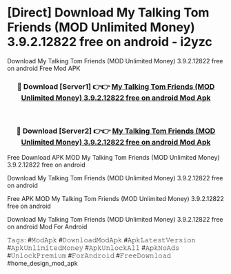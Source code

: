 # [Direct] Download My Talking Tom Friends (MOD Unlimited Money) 3.9.2.12822 free on android - i2yzc
Download My Talking Tom Friends (MOD Unlimited Money) 3.9.2.12822 free on android Free Mod APK

<div align="center">
<h3>🔴 Download [Server1] 👉👉 <a href="https://apk-comot.site?title=My_Talking_Tom_Friends_(MOD_Unlimited_Money)_3.9.2.12822_free_on_android">My Talking Tom Friends (MOD Unlimited Money) 3.9.2.12822 free on android Mod Apk</a></h3><br>

<h3>🔴 Download [Server2] 👉👉 <a href="https://apk-comot.site?title=My_Talking_Tom_Friends_(MOD_Unlimited_Money)_3.9.2.12822_free_on_android">My Talking Tom Friends (MOD Unlimited Money) 3.9.2.12822 free on android Mod Apk</a></h3>
</div>


Free Download APK MOD My Talking Tom Friends (MOD Unlimited Money) 3.9.2.12822 free on android

Download My Talking Tom Friends (MOD Unlimited Money) 3.9.2.12822 free on android 

Free APK MOD My Talking Tom Friends (MOD Unlimited Money) 3.9.2.12822 free on android 

Download My Talking Tom Friends (MOD Unlimited Money) 3.9.2.12822 free on android Mod For Android

𝚃𝚊𝚐𝚜: #𝙼𝚘𝚍𝙰𝚙𝚔 #𝙳𝚘𝚠𝚗𝚕𝚘𝚊𝚍𝙼𝚘𝚍𝙰𝚙𝚔 #𝙰𝚙𝚔𝙻𝚊𝚝𝚎𝚜𝚝𝚅𝚎𝚛𝚜𝚒𝚘𝚗 #𝙰𝚙𝚔𝚄𝚗𝚕𝚒𝚖𝚒𝚝𝚎𝚍𝙼𝚘𝚗𝚎𝚢 #𝙰𝚙𝚔𝚄𝚗𝚕𝚘𝚌𝚔𝙰𝚕𝚕 #𝙰𝚙𝚔𝙽𝚘𝙰𝚍𝚜 #𝚄𝚗𝚕𝚘𝚌𝚔𝙿𝚛𝚎𝚖𝚒𝚞𝚖 #𝙵𝚘𝚛𝙰𝚗𝚍𝚛𝚘𝚒𝚍 #𝙵𝚛𝚎𝚎𝙳𝚘𝚠𝚗𝚕𝚘𝚊𝚍 #home_design_mod_apk